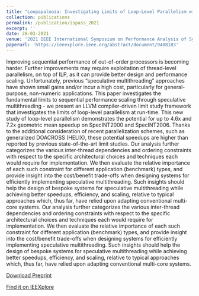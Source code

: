 ```yaml
---
title: "Loopapalooza: Investigating Limits of Loop-Level Parallelism with a Compiler-Driven Approach."
collection: publications
permalink: /publication/ispass_2021
excerpt: ''
date: 28-03-2021
venue: '2021 IEEE International Symposium on Performance Analysis of Systems and Software (ISPASS)'
paperurl: 'https://ieeexplore.ieee.org/abstract/document/9408183'
---
```

Improving sequential performance of out-of-order processors is becoming harder. Further improvements may require exploitation of thread-level parallelism, on top of ILP, as it can provide better design and performance scaling. Unfortunately, previous “speculative multithreading” approaches have shown small gains and/or incur a high cost, particularly for general-purpose, non-numeric applications. This paper investigates the fundamental limits to sequential performance scaling through speculative multithreading - we present an LLVM compiler-driven limit study framework that investigates the limits of loop-level parallelism at run-time. This new study of loop-level parallelism demonstrates the potential for up to 4.6x and 7.2x geometric mean speedup on SpecINT2000 and SpecINT2006. Thanks to the additional consideration of recent parallelization schemes, such as generalized DOACROSS (HELIX), these potential speedups are higher than reported by previous state-of-the-art limit studies. Our analysis further categorizes the various inter-thread dependencies and ordering constraints with respect to the specific architectural choices and techniques each would require for implementation. We then evaluate the relative importance of each such constraint for different application (benchmark) types, and provide insight into the cost/benefit trade-offs when designing systems for efficiently implementing speculative multithreading. Such insights should help the design of bespoke systems for speculative multithreading while achieving better speedups, efficiency, and scaling, relative to typical approaches which, thus far, have relied upon adapting conventional multi-core systems. Our analysis further categorizes the various inter-thread dependencies and ordering constraints with respect to the specific architectural choices and techniques each would require for implementation. We then evaluate the relative importance of each such constraint for different application (benchmark) types, and provide insight into the cost/benefit trade-offs when designing systems for efficiently implementing speculative multithreading. Such insights should help the design of bespoke systems for speculative multithreading while achieving better speedups, efficiency, and scaling, relative to typical approaches which, thus far, have relied upon adapting conventional multi-core systems.

[Download Preprint](https://www.research.manchester.ac.uk/portal/en/publications/loopapalooza-investigating-limits-of-looplevel-parallelism-with-a-compilerdriven-approach(12bca3fa-1605-48f9-b42d-19ac078ab570).html)

[Find it on IEEXplore](https://ieeexplore.ieee.org/abstract/document/9408183)
